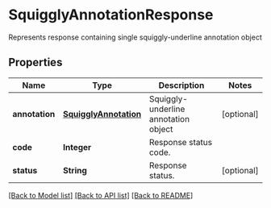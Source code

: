 ﻿
# SquigglyAnnotationResponse
Represents response containing single squiggly-underline annotation object

## Properties
Name | Type | Description | Notes
------------ | ------------- | ------------- | -------------
**annotation** | [**SquigglyAnnotation**](SquigglyAnnotation.md) | Squiggly-underline annotation object | [optional]
**code** | **Integer** | Response status code. | 
**status** | **String** | Response status. | [optional]


[[Back to Model list]](../../README.md#documentation-for-models) [[Back to API list]](../../README.md#documentation-for-api-endpoints) [[Back to README]](../../README.md)


